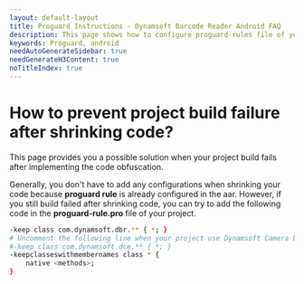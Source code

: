 ```yaml
---
layout: default-layout
title: Proguard Instructions - Dynamsoft Barcode Reader Android FAQ
description: This page shows how to configure proguard-rules file of your project. - DBR Android FAQs.
keywords: Proguard, android
needAutoGenerateSidebar: true
needGenerateH3Content: true
noTitleIndex: true
---
```


# How to prevent project build failure after shrinking code?

This page provides you a possible solution when your project build fails after implementing the code obfuscation.

Generally, you don't have to add any configurations when shrinking your code because **proguard rule** is already configured in the aar. However, if you still build failed after shrinking code, you can try to add the following code in the **proguard-rule.pro** file of your project.

```bash
-keep class com.dynamsoft.dbr.** { *; }
# Uncomment the following line when your project use Dynamsoft Camera Enhancer as well. 
#-keep class com.dynamsoft.dce.** { *; }
-keepclasseswithmembernames class * {
    native <methods>;
}
```

